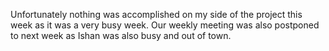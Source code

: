 Unfortunately nothing was accomplished on my side of the project this week as it was a very busy week. Our weekly meeting
was also postponed to next week as Ishan was also busy and out of town.
